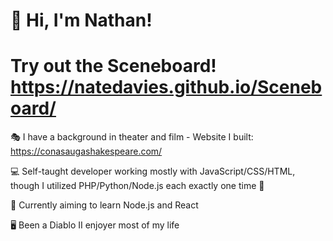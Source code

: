 # :wave: Hi, I'm Nathan!

# Try out the Sceneboard! https://natedavies.github.io/Sceneboard/

:performing_arts: I have a background in theater and film - Website I built: https://conasaugashakespeare.com/

:computer: Self-taught developer working mostly with JavaScript/CSS/HTML, though I utilized PHP/Python/Node.js each exactly one time :slightly_smiling_face:

:seedling: Currently aiming to learn Node.js and React

:desktop_computer: Been a Diablo II enjoyer most of my life

